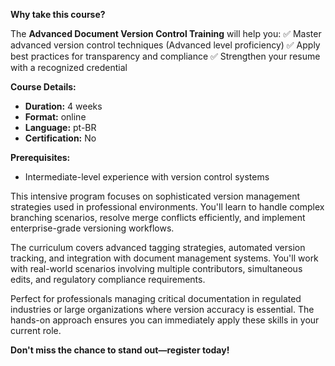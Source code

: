**Why take this course?**

The **Advanced Document Version Control Training** will help you:
✅ Master advanced version control techniques (Advanced level proficiency)
✅ Apply best practices for transparency and compliance
✅ Strengthen your resume with a recognized credential

**Course Details:**
- **Duration:** 4 weeks
- **Format:** online
- **Language:** pt-BR
- **Certification:** No

**Prerequisites:**
- Intermediate-level experience with version control systems

This intensive program focuses on sophisticated version management strategies used in professional environments. You'll learn to handle complex branching scenarios, resolve merge conflicts efficiently, and implement enterprise-grade versioning workflows.

The curriculum covers advanced tagging strategies, automated version tracking, and integration with document management systems. You'll work with real-world scenarios involving multiple contributors, simultaneous edits, and regulatory compliance requirements.

Perfect for professionals managing critical documentation in regulated industries or large organizations where version accuracy is essential. The hands-on approach ensures you can immediately apply these skills in your current role.

**Don't miss the chance to stand out—register today!**